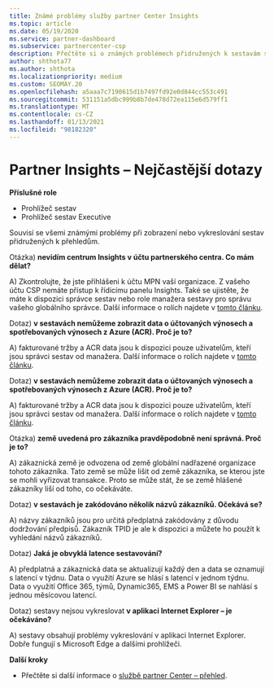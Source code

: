 ```yaml
---
title: Známé problémy služby partner Center Insights
ms.topic: article
ms.date: 05/19/2020
ms.service: partner-dashboard
ms.subservice: partnercenter-csp
description: Přečtěte si o známých problémech přidružených k sestavám služby partner Center Insights (PCI). Informace mohou zahrnovat známé problémy s vykreslováním nebo omezení vytváření sestav.
author: shthota77
ms.author: shthota
ms.localizationpriority: medium
ms.custom: SEOMAY.20
ms.openlocfilehash: a5aaa7c7190615d1b7497fd92e0d844cc553c491
ms.sourcegitcommit: 531151a5dbc999b8b7de478d72ea115e6d579ff1
ms.translationtype: MT
ms.contentlocale: cs-CZ
ms.lasthandoff: 01/13/2021
ms.locfileid: "98182320"
---
```

# <a name="partner-insights--frequently-asked-questions"></a>Partner Insights – Nejčastější dotazy

**Příslušné role**
- Prohlížeč sestav
- Prohlížeč sestav Executive

Souvisí se všemi známými problémy při zobrazení nebo vykreslování sestav přidružených k přehledům.

Otázka) **nevidím centrum Insights v účtu partnerského centra. Co mám dělat?**

A) Zkontrolujte, že jste přihlášeni k účtu MPN vaší organizace. Z vašeho účtu CSP nemáte přístup k řídicímu panelu Insights. Také se ujistěte, že máte k dispozici správce sestav nebo role manažera sestavy pro správu vašeho globálního správce.  Další informace o rolích najdete v [tomto článku](./pci-roles.md).

Dotaz) **v sestavách nemůžeme zobrazit data o účtovaných výnosech a spotřebovaných výnosech z Azure (ACR). Proč je to?**

A) fakturované tržby a ACR data jsou k dispozici pouze uživatelům, kteří jsou správci sestav od manažera.  Další informace o rolích najdete v [tomto článku](./pci-roles.md).

Dotaz) **v sestavách nemůžeme zobrazit data o účtovaných výnosech a spotřebovaných výnosech z Azure (ACR). Proč je to?**

A) fakturované tržby a ACR data jsou k dispozici pouze uživatelům, kteří jsou správci sestav od manažera. Další informace o rolích najdete v [tomto článku](./pci-roles.md).

Otázka) **země uvedená pro zákazníka pravděpodobně není správná. Proč je to?**

A) zákaznická země je odvozena od země globální nadřazené organizace tohoto zákazníka. Tato země se může lišit od země zákazníka, se kterou jste se mohli vyřizovat transakce. Proto se může stát, že se země hlášené zákazníky liší od toho, co očekáváte.

Dotaz) **v sestavách je zakódováno několik názvů zákazníků. Očekává se?**

A) názvy zákazníků jsou pro určitá předplatná zakódovány z důvodu dodržování předpisů. Zákazník TPID je ale k dispozici a můžete ho použít k vyhledání názvů zákazníků.

Dotaz) **Jaká je obvyklá latence sestavování?**

A) předplatná a zákaznická data se aktualizují každý den a data se oznamují s latencí v týdnu. Data o využití Azure se hlásí s latencí v jednom týdnu. Data o využití Office 365, týmů, Dynamic365, EMS a Power BI se nahlásí s jednou měsícovou latencí.

Dotaz) sestavy nejsou vykreslovat **v aplikaci Internet Explorer – je očekáváno?**

A) sestavy obsahují problémy vykreslování v aplikaci Internet Explorer. Dobře fungují s Microsoft Edge a dalšími prohlížeči.

**Další kroky**

- Přečtěte si další informace o [službě partner Center – přehled](partner-center-insights.md).